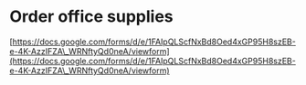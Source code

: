 # Order office supplies

[https://docs.google.com/forms/d/e/1FAIpQLScfNxBd8Oed4xGP95H8szEB-e-4K-AzzIFZA\_WRNftyQd0neA/viewform](https://docs.google.com/forms/d/e/1FAIpQLScfNxBd8Oed4xGP95H8szEB-e-4K-AzzIFZA\_WRNftyQd0neA/viewform)
